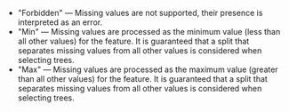 - "Forbidden" — Missing values are not supported, their presence is interpreted as an error.
- "Min" — Missing values are processed as the minimum value (less than all other values) for the feature. It is guaranteed that a split that separates missing values from all other values is considered when selecting trees.
- "Max" — Missing values are processed as the maximum value (greater than all other values) for the feature. It is guaranteed that a split that separates missing values from all other values is considered when selecting trees.

